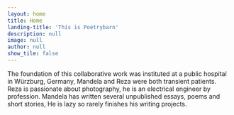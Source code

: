 ```yaml
---
layout: home
title: Home
landing-title: 'This is Poetrybarn'
description: null
image: null
author: null
show_tile: false
---
```


The foundation of this collaborative work was instituted at a public hospital in Würzburg, Germany, Mandela and Reza were both transient patients. Reza is passionate about photography, he is an electrical engineer by profession. Mandela has written several unpublished essays, poems and short stories, He is lazy so rarely finishes his writing projects.
